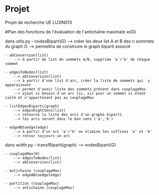# Projet
Projet de recherche UE LU3IN013

#Plan des fonctions de l'évaluation de l'antichaîne maximale w(G)

dans utils.py
    - nodesBiparti(G)
        --> créer les deux list A et B des n sommets du graph G
        --> permettra de construire le graph biparti associé

    - abConversion(list)
        --> à partir de list de sommets A/B, supprime 'a'/'b' de chaque sommet
        
    - edgesToNodes(list)
        --> abConversion(list)
        --> à partir d'une list d'arc, créer la liste de sommets qui  y apparaissent 
        --> permet d'avoir liste des sommets présent dans couplageMax
        --> ajout si besoin d'un arc [xi, xi] pour un sommet xi étant isolé et n'appartenant pas au couplageMax

    - listEdgesBiparti(graph)
        --> edgesRightSens(list)
        --> retourne la liste des arcs d'un graphe biparti
        --> les arcs seront dans le bon sens ('a','b')

    - edgeABtoedge(edge)
        --> à partir d'un arc 'a'/'b' on elimine les suffixes 'a' et 'b'
        --> retour toujours un arc

dans width.py
    - transfBiparti(graph)
        --> nodesBiparti(G) 

    - couplageMax(H)
        --> edgesToNodes(list)
        --> abConversion(list)

    - antichaine (couplageMax)
        --> edgeABtoedge(edge)
    
    - partition (couplageMax)
        --> antichaine (couplageMax)      
